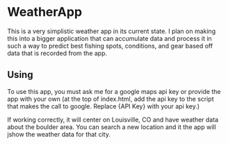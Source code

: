 # WeatherApp
This is a very simplistic weather app in its current state. I plan on making this into a bigger application that can accumulate data and process it in such a way to predict
best fishing spots, conditions, and gear based off data that is recorded from the app.

## Using
To use this app, you must ask me for a google maps api key or provide the app with your own (at the top of index.html, add the api key to the script that makes the call to 
google. Replace {API Key} with your api key.)

If working correctly, it will center on Louisville, CO and have weather data about the boulder area. You can search a new location and it the app will jshow the weather data for
that city.
